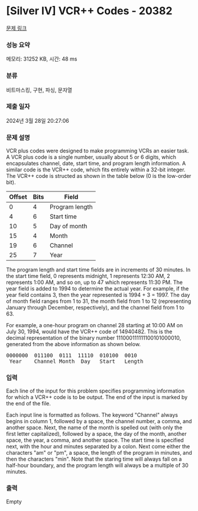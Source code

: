 # [Silver IV] VCR++ Codes - 20382 

[문제 링크](https://www.acmicpc.net/problem/20382) 

### 성능 요약

메모리: 31252 KB, 시간: 48 ms

### 분류

비트마스킹, 구현, 파싱, 문자열

### 제출 일자

2024년 3월 28일 20:27:06

### 문제 설명

<p>VCR plus codes were designed to make programming VCRs an easier task. A VCR plus code is a single number, usually about 5 or 6 digits, which encapsulates channel, date, start time, and program length information. A similar code is the VCR++ code, which fits entirely within a 32-bit integer. The VCR++ code is structed as shown in the table below (0 is the low-order bit).</p>

<table class="table table-bordered table-center-30">
	<thead>
		<tr>
			<th>Offset</th>
			<th>Bits</th>
			<th>Field</th>
		</tr>
	</thead>
	<tbody>
		<tr>
			<td>0</td>
			<td>4</td>
			<td>Program length</td>
		</tr>
		<tr>
			<td>4</td>
			<td>6</td>
			<td>Start time</td>
		</tr>
		<tr>
			<td>10</td>
			<td>5</td>
			<td>Day of month</td>
		</tr>
		<tr>
			<td>15</td>
			<td>4</td>
			<td>Month</td>
		</tr>
		<tr>
			<td>19</td>
			<td>6</td>
			<td>Channel</td>
		</tr>
		<tr>
			<td>25</td>
			<td>7</td>
			<td>Year</td>
		</tr>
	</tbody>
</table>

<p>The program length and start time fields are in increments of 30 minutes. In the start time field, 0 represents midnight, 1 represents 12:30 AM, 2 represents 1:00 AM, and so on, up to 47 which represents 11:30 PM. The year field is added to 1994 to determine the actual year. For example, if the year field contains 3, then the year represented is 1994 + 3 = 1997. The day of month field ranges from 1 to 31, the month field from 1 to 12 (representing January through December, respectively), and the channel field from 1 to 63.</p>

<p>For example, a one-hour program on channel 28 starting at 10:00 AM on July 30, 1994, would have the VCR++ code of 14940482. This is the decimal representation of the binary number 111000111111100101000010, generated from the above information as shown below.</p>

<pre>0000000  011100  0111  11110  010100  0010
 Year    Channel Month  Day   Start   Length
</pre>

### 입력 

 <p>Each line of the input for this problem specifies programming information for which a VCR++ code is to be output. The end of the input is marked by the end of the file.</p>

<p>Each input line is formatted as follows. The keyword "Channel" always begins in column 1, followed by a space, the channel number, a comma, and another space. Next, the name of the month is spelled out (with only the first letter capitalized), followed by a space, the day of the month, another space, the year, a comma, and another space. The start time is specified next, with the hour and minutes separated by a colon. Next come either the characters "am" or "pm", a space, the length of the program in minutes, and then the characters "min". Note that the staring time will always fall on a half-hour boundary, and the program length will always be a multiple of 30 minutes.</p>

### 출력 

 Empty

